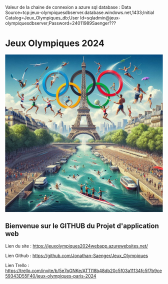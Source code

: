 Valeur de la chaine de connexion a azure sql database : 
Data Source=tcp:jeux-olympiquesdbserver.database.windows.net,1433;Initial Catalog=Jeux_Olympiques_db;User Id=sqladmin@jeux-olympiquesdbserver;Password=24011989Saenger???


<h1>Jeux Olympiques 2024 </h1>
<img src="wwwroot/images/image_jo.png" alt="Logo" height="50%"></p>
<h2> Bienvenue sur le GITHUB du Projet d'application web </h2>

Lien du site : https://jeuxolympiques2024webapp.azurewebsites.net/ <br>

Lien Github : https://github.com/Jonathan-Saenger/Jeux_Olympiques <br>

Lien Trello : https://trello.com/invite/b/5e7pGNKe/ATTI18b48db20c5f03a11134fc5f7b9ce59343D55F40/jeux-olympiques-paris-2024 <br>
